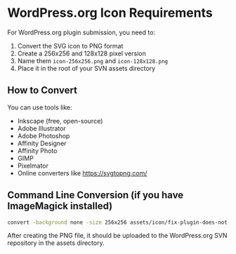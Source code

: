 # WordPress.org Icon Requirements

For WordPress.org plugin submission, you need to:

1. Convert the SVG icon to PNG format
2. Create a 256x256 and 128x128 pixel version
3. Name them `icon-256x256.png` and `icon-128x128.png`
4. Place it in the root of your SVN assets directory

## How to Convert

You can use tools like:
- Inkscape (free, open-source)
- Adobe Illustrator
- Adobe Photoshop
- Affinity Designer
- Affinity Photo
- GIMP
- Pixelmator
- Online converters like https://svgtopng.com/

## Command Line Conversion (if you have ImageMagick installed)

```bash
convert -background none -size 256x256 assets/icon/fix-plugin-does-not-exist-notices-icon.svg assets/icon-png/icon-256x256.png
```

After creating the PNG file, it should be uploaded to the WordPress.org SVN repository in the assets directory.
